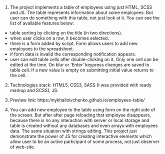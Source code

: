 1. The project implements a table of employees using just HTML, SCSS and JS.
The table represents information about some employees.
But user can do something with this table, not just look at it.
You can see the list of available features below:
- table sorting by clicking on the title (in two directions).
- when user clicks on a row, it becomes selected.
- there is a form added by script. Form allows users to add new employees to the spreadsheet.
- if form data is invalid the corresponding notification appears.
- user can edit table cells after double-clicking on it. Only one cell can be edited at the time.
On blur or 'Enter' keypress changes are saved to table cell. If a new value is empty on submitting
initial value returns to the cell.

2. Technologies stack: HTML5, CSS3, SASS (I was provided with ready markup and SCSS), JS.

3. Preview link: https:/mykhailoivchenko.github.io/employees-table/

4. You can add new employee to the table using form on the right side of the screen.
But after after page reloading that employee disappears, because there is no any interaction
with server or local storage and table is created without any databases and even arrays with
employees data. The same situation with strings editing. This project just demonstrate the power
of JS for creating interactive elements which allow user to be an active participant of some process,
not just observer of web-site.
